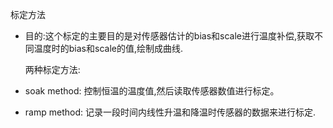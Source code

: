 标定方法

- 目的:这个标定的主要目的是对传感器估计的bias和scale进行温度补偿,获取不同温度时的bias和scale的值,绘制成曲线.
  
  两种标定方法:

- soak method: 控制恒温的温度值,然后读取传感器数值进行标定。
- ramp method: 记录一段时间内线性升温和降温时传感器的数据来进行标定.